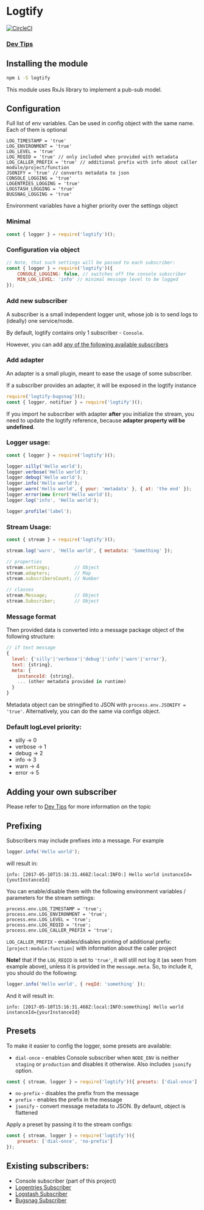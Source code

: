 # Logtify

[![CircleCI](https://circleci.com/gh/dial-once/node-logtify/tree/develop.svg?style=svg)](https://circleci.com/gh/dial-once/node-logtify/tree/develop)

### [Dev Tips](https://github.com/dial-once/node-logtify/wiki)

## Installing the module
```bash
npm i -S logtify
```

This module uses RxJs library to implement a pub-sub model.

## Configuration
Full list of env variables. Can be used in config object with the same name. Each of them is optional
```
LOG_TIMESTAMP = 'true'
LOG_ENVIRONMENT = 'true'
LOG_LEVEL = 'true'
LOG_REQID = 'true' // only included when provided with metadata
LOG_CALLER_PREFIX = 'true' // additional prefix with info about caller module/project/function
JSONIFY = 'true' // converts metadata to json
CONSOLE_LOGGING = 'true'
LOGENTRIES_LOGGING = 'true'
LOGSTASH_LOGGING = 'true'
BUGSNAG_LOGGING = 'true'
```

Environment variables have a higher priority over the settings object

### Minimal
```js
const { logger } = require('logtify')();
```
### Configuration via object

```js
// Note, that such settings will be passed to each subscriber:
const { logger } = require('logtify')({
    CONSOLE_LOGGING: false, // switches off the console subscriber
    MIN_LOG_LEVEL: 'info' // minimal message level to be logged
});
```

### Add new subscriber
A subscriber is a small independent logger unit, whose job is to send logs to (ideally) one service/node.

By default, logtify contains only 1 subscriber - `Console`.

However, you can add [any of the following available subscribers](https://github.com/dial-once/node-logtify/tree/feature/metadata-handling#existing-subscribers)

### Add adapter
An adapter is a small plugin, meant to ease the usage of some subscriber.

If a subscriber provides an adapter, it will be exposed in the logtify instance
```js
require('logtify-bugsnag')();
const { logger, notifier } = require('logtify')();
```

If you import he subscriber with adapter __after__ you initialize the stream, you need to update the logtify reference, because __adapter property will be undefined__.

### Logger usage:
```js
const { logger } = require('logtify')();

logger.silly('Hello world');
logger.verbose('Hello world');
logger.debug('Hello world');
logger.info('Hello world');
logger.warn('Hello world', { your: 'metadata' }, { at: 'the end' });
logger.error(new Error('Hello world'));
logger.log('info', 'Hello world');

logger.profile('label');
```

### Stream Usage:
```js
const { stream } = require('logtify')();

stream.log('warn', 'Hello world', { metadata: 'Something' });

// properties
stream.settings;         // Object
stream.adapters;         // Map
stream.subscribersCount; // Number

// classes
stream.Message;          // Object
stream.Subscriber;       // Object
```

### Message format

Then provided data is converted into a message package object of the following structure:

```js
// if text message
{
  level: {'silly'|'verbose'|'debug'|'info'|'warn'|'error'},
  text: {string},
  meta: {
    instanceId: {string},
    ... (other metadata provided in runtime)
  }
}
```

Metadata object can be stringified to JSON with ``process.env.JSONIFY = 'true'``. Alternatively, you can do the same via configs object.

### Default logLevel priority:
- silly -> 0
- verbose -> 1
- debug -> 2
- info -> 3
- warn -> 4
- error -> 5

## Adding your own subscriber

Please refer to [Dev Tips](https://github.com/dial-once/node-logtify/wiki) for more information on the topic

## Prefixing
Subscribers may include prefixes into a message. For example
```js
logger.info('Hello world');
```
will result in:

``info: [2017-05-10T15:16:31.468Z:local:INFO:] Hello world instanceId={youtInstanceId}``

You can enable/disable them with the following environment variables / parameters for the stream settings:
```
process.env.LOG_TIMESTAMP = 'true';
process.env.LOG_ENVIRONMENT = 'true';
process.env.LOG_LEVEL = 'true';
process.env.LOG_REQID = 'true';
process.env.LOG_CALLER_PREFIX = 'true';
```

`LOG_CALLER_PREFIX` - enables/disables printing of additional prefix: `[project:module:function]` with information about the caller project

**Note!** that if the ``LOG_REQID`` is set to ``'true'``, it will still not log it (as seen from example above), unless it is provided in the ``message.meta``.
So, to include it, you should do the following:
```js
logger.info('Hello world', { reqId: 'something' });
```
And it will result in:

``info: [2017-05-10T15:16:31.468Z:local:INFO:something] Hello world instanceId={yourInstanceId}``

## Presets
To make it easier to config the logger, some presets are available:
* ``dial-once`` - enables Console subscriber when ``NODE_ENV`` is neither ``staging`` or ``production`` and disables it otherwise. Also includes ``jsonify`` option.

```js
const { stream, logger } = require('logtify')({ presets: ['dial-once'] });
```
* ``no-prefix`` - disables the prefix from the message
* ``prefix`` - enables the prefix in the message
* ``jsonify`` - convert message metadata to JSON. By defaunt, object is flattened

Apply a preset by passing it to the stream configs:
```js
const { stream, logger } = require('logtify')({
    presets: ['dial-once', 'no-prefix']
});
```
  
## Existing subscribers:
- Console subscriber (part of this project)
- [Logentries Subscriber](https://github.com/dial-once/node-logtify-logentries)
- [Logstash Subscriber](https://github.com/dial-once/node-logtify-logstash)
- [Bugsnag Subscriber](https://github.com/dial-once/node-logtify-bugsnag)
